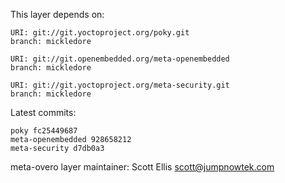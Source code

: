 This layer depends on:

    URI: git://git.yoctoproject.org/poky.git
    branch: mickledore

    URI: git://git.openembedded.org/meta-openembedded
    branch: mickledore

    URI: git://git.yoctoproject.org/meta-security.git
    branch: mickledore

Latest commits:

    poky fc25449687
    meta-openembedded 928658212
    meta-security d7db0a3

meta-overo layer maintainer: Scott Ellis <scott@jumpnowtek.com>
